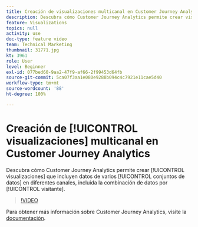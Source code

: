 ```yaml
---
title: Creación de visualizaciones multicanal en Customer Journey Analytics
description: Descubra cómo Customer Journey Analytics permite crear visualizaciones que incluyen datos de varios conjuntos de datos en diferentes canales, incluida la combinación de datos por visitante.
feature: Visualizations
topics: null
activity: use
doc-type: feature video
team: Technical Marketing
thumbnail: 31771.jpg
kt: 3961
role: User
level: Beginner
exl-id: 077bed60-9aa2-47f9-af66-2f99453d64fb
source-git-commit: 5ca07f3aa1e080e9288b094c4c7921e11cae5d40
workflow-type: tm+mt
source-wordcount: '88'
ht-degree: 100%

---
```


# Creación de [!UICONTROL visualizaciones] multicanal en Customer Journey Analytics

Descubra cómo Customer Journey Analytics permite crear [!UICONTROL visualizaciones] que incluyen datos de varios [!UICONTROL conjuntos de datos] en diferentes canales, incluida la combinación de datos por [!UICONTROL visitante].

>[!VIDEO](https://video.tv.adobe.com/v/31771/?quality=12)

Para obtener más información sobre Customer Journey Analytics, visite la [documentación](https://experienceleague.adobe.com/docs/analytics-platform/using/cja-landing.html?lang=es).
